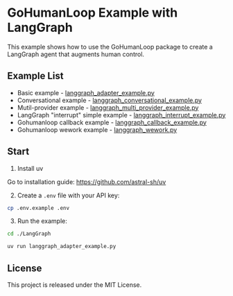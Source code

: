# GoHumanLoop Example with LangGraph

This example shows how to use the GoHumanLoop package to create a LangGraph agent that augments human control.

## Example List

- Basic example - [langgraph_adapter_example.py](./langgraph_adapter_example.py)
- Conversational example - [langgraph_conversational_example.py](./langgraph_conversational_example.py)
- Mutil-provider example - [langgraph_multi_provider_example.py](./langgraph_multi_provider_example.py)
- LangGraph "interrupt" simple example - [langgraph_interrupt_example.py](./langgraph_interrupt_example.py)
- Gohumanloop callback example - [langgraph_callback_example.py](./langgraph_callback_example.py)
- Gohumanloop wework example - [langgraph_wework.py](./langgraph_wework.py)

## Start

1. Install uv

Go to installation guide: https://github.com/astral-sh/uv

2. Create a `.env` file with your API key:

```bash
cp .env.example .env
```

3. Run the example:

```bash
cd ./LangGraph

uv run langgraph_adapter_example.py
```

## License

This project is released under the MIT License.
